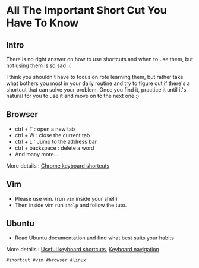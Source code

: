 # All The Important Short Cut You Have To Know

## Intro

There is no right answer on how to use shortcuts and when to use them, but not using them is so sad :(

I think you shouldn't have to focus on rote learning them, but rather take what bothers you most in your daily routine and try to figure out if there's a shortcut that can solve your problem. Once you find it, practice it until it's natural for you to use it and move on to the next one :)

## Browser

* ctrl + T : open a new tab
* ctrl + W : close the current tab
* ctrl + L : Jump to the address bar
* ctrl + backspace : delete a word
* And many more...

More details : [Chrome keyboard shortcuts](https://support.google.com/chrome/answer/157179?hl=en&co=GENIE.Platform%3DDesktop#zippy=%2Ctab-window-shortcuts)

## Vim
* Please use vim. (run ``vim`` inside your shell)
* Then inside vim run ``:help`` and follow the tuto.

## Ubuntu

* Read Ubuntu documentation and find what best suits your habits

More details : [Useful keyboard shortcuts](https://help.ubuntu.com/stable/ubuntu-help/shell-keyboard-shortcuts.html.en), [Keyboard navigation](https://help.ubuntu.com/stable/ubuntu-help/keyboard-nav.html.en)

    #shortcut #vim #browser #linux
